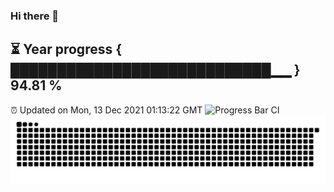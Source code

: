 ### Hi there 👋
⏳ Year progress { ████████████████████████████▁▁ } 94.81 %
---
⏰ Updated on Mon, 13 Dec 2021 01:13:22 GMT
![Progress Bar CI](https://github.com/liununu/liununu/workflows/Progress%20Bar%20CI/badge.svg)
![](https://raw.githubusercontent.com/coder-Zzx/coder-Zzx/main/assets/github-contribution-grid-snake.svg)
